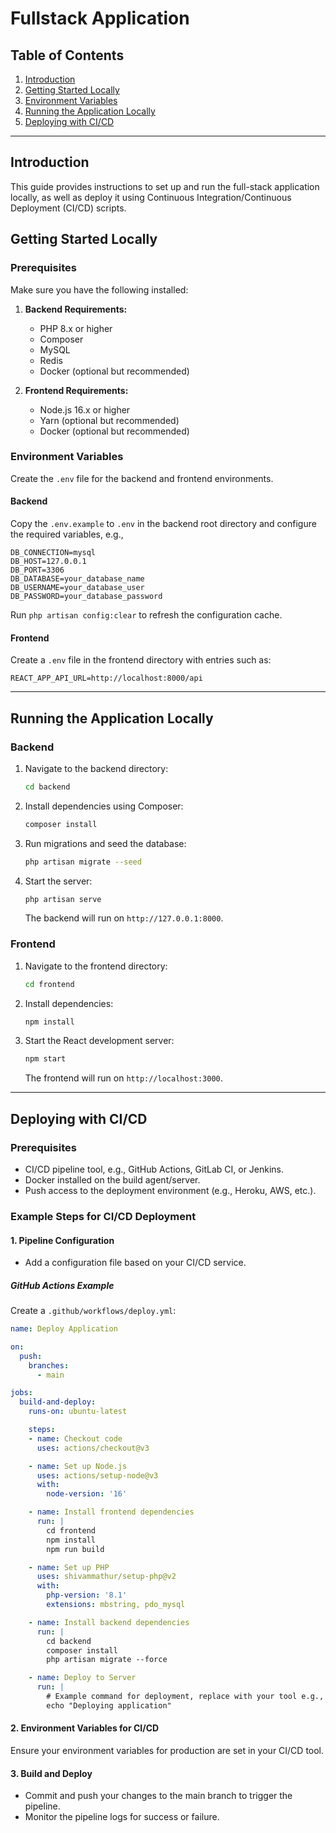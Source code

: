 # Fullstack Application

## Table of Contents
1. [Introduction](#introduction)
2. [Getting Started Locally](#getting-started-locally)
3. [Environment Variables](#environment-variables)
4. [Running the Application Locally](#running-the-application-locally)
5. [Deploying with CI/CD](#deploying-with-cicd)

---

## Introduction
This guide provides instructions to set up and run the full-stack application locally, as well as deploy it using Continuous Integration/Continuous Deployment (CI/CD) scripts.

## Getting Started Locally

### Prerequisites
Make sure you have the following installed:

1. **Backend Requirements:**
   - PHP 8.x or higher
   - Composer
   - MySQL
   - Redis
   - Docker (optional but recommended)

2. **Frontend Requirements:**
   - Node.js 16.x or higher
   - Yarn (optional but recommended)
   - Docker (optional but recommended)

### Environment Variables
Create the `.env` file for the backend and frontend environments.

#### Backend
Copy the `.env.example` to `.env` in the backend root directory and configure the required variables, e.g.,

```
DB_CONNECTION=mysql
DB_HOST=127.0.0.1
DB_PORT=3306
DB_DATABASE=your_database_name
DB_USERNAME=your_database_user
DB_PASSWORD=your_database_password
```

Run `php artisan config:clear` to refresh the configuration cache.

#### Frontend
Create a `.env` file in the frontend directory with entries such as:

```
REACT_APP_API_URL=http://localhost:8000/api
```

---

## Running the Application Locally

### Backend
1. Navigate to the backend directory:
   ```bash
   cd backend
   ```
2. Install dependencies using Composer:
   ```bash
   composer install
   ```
3. Run migrations and seed the database:
   ```bash
   php artisan migrate --seed
   ```
4. Start the server:
   ```bash
   php artisan serve
   ```
   The backend will run on `http://127.0.0.1:8000`.

### Frontend
1. Navigate to the frontend directory:
   ```bash
   cd frontend
   ```
2. Install dependencies:
   ```bash
   npm install
   ```
3. Start the React development server:
   ```bash
   npm start
   ```
   The frontend will run on `http://localhost:3000`.

---

## Deploying with CI/CD

### Prerequisites
- CI/CD pipeline tool, e.g., GitHub Actions, GitLab CI, or Jenkins.
- Docker installed on the build agent/server.
- Push access to the deployment environment (e.g., Heroku, AWS, etc.).

### Example Steps for CI/CD Deployment

#### 1. **Pipeline Configuration**
- Add a configuration file based on your CI/CD service.

##### GitHub Actions Example
Create a `.github/workflows/deploy.yml`:

```yaml
name: Deploy Application

on:
  push:
    branches:
      - main

jobs:
  build-and-deploy:
    runs-on: ubuntu-latest

    steps:
    - name: Checkout code
      uses: actions/checkout@v3

    - name: Set up Node.js
      uses: actions/setup-node@v3
      with:
        node-version: '16'

    - name: Install frontend dependencies
      run: |
        cd frontend
        npm install
        npm run build

    - name: Set up PHP
      uses: shivammathur/setup-php@v2
      with:
        php-version: '8.1'
        extensions: mbstring, pdo_mysql

    - name: Install backend dependencies
      run: |
        cd backend
        composer install
        php artisan migrate --force

    - name: Deploy to Server
      run: |
        # Example command for deployment, replace with your tool e.g., rsync/ssh/docker
        echo "Deploying application"
```

#### 2. **Environment Variables for CI/CD**
Ensure your environment variables for production are set in your CI/CD tool.

#### 3. **Build and Deploy**
- Commit and push your changes to the main branch to trigger the pipeline.
- Monitor the pipeline logs for success or failure.

